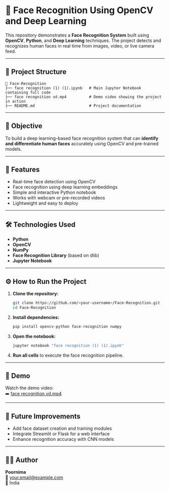 # 🧠 Face Recognition Using OpenCV and Deep Learning

This repository demonstrates a **Face Recognition System** built using **OpenCV**, **Python**, and **Deep Learning** techniques. The project detects and recognizes human faces in real time from images, video, or live camera feed.

---

## 📁 Project Structure

```
📂 Face-Recognition
├── face recognition (1) (1).ipynb   # Main Jupyter Notebook containing full code
├── face recognition vd.mp4          # Demo video showing the project in action
├── README.md                        # Project documentation
```

---

## 🎯 Objective

To build a deep learning–based face recognition system that can **identify and differentiate human faces** accurately using OpenCV and pre-trained models.

---

## 🚀 Features

- Real-time face detection using OpenCV  
- Face recognition using deep learning embeddings  
- Simple and interactive Python notebook  
- Works with webcam or pre-recorded videos  
- Lightweight and easy to deploy  

---

## 🛠️ Technologies Used

- **Python**
- **OpenCV**
- **NumPy**
- **Face Recognition Library** (based on dlib)
- **Jupyter Notebook**

---

## ⚙️ How to Run the Project

1. **Clone the repository:**
   ```bash
   git clone https://github.com/<your-username>/Face-Recognition.git
   cd Face-Recognition
   ```

2. **Install dependencies:**
   ```bash
   pip install opencv-python face-recognition numpy
   ```

3. **Open the notebook:**
   ```bash
   jupyter notebook "face recognition (1) (1).ipynb"
   ```

4. **Run all cells** to execute the face recognition pipeline.

---

## 🎥 Demo

Watch the demo video:  
➡️ [face recognition vd.mp4](./face%20recognition%20vd.mp4)

---

## 🧩 Future Improvements

- Add face dataset creation and training modules  
- Integrate Streamlit or Flask for a web interface  
- Enhance recognition accuracy with CNN models  

---

## 👩‍💻 Author

**Poornima**  
📧 your.email@example.com  
📍 India
